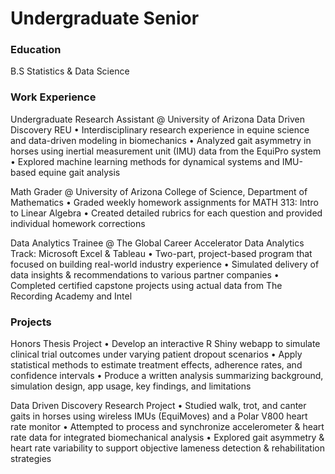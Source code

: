 # Undergraduate Senior

### Education
B.S Statistics & Data Science

### Work Experience
Undergraduate Research Assistant @ University of Arizona
Data Driven Discovery REU 
• Interdisciplinary research experience in equine science and data-driven modeling in biomechanics
• Analyzed gait asymmetry in horses using inertial measurement unit (IMU) data from the EquiPro system
• Explored machine learning methods for dynamical systems and IMU-based equine gait analysis

Math Grader @ University of Arizona
College of Science, Department of Mathematics
• Graded weekly homework assignments for MATH 313: Intro to Linear Algebra
• Created detailed rubrics for each question and provided individual homework corrections

Data Analytics Trainee @ The Global Career Accelerator
Data Analytics Track: Microsoft Excel & Tableau 
• Two-part, project-based program that focused on building real-world industry experience
• Simulated delivery of data insights & recommendations to various partner companies
• Completed certified capstone projects using actual data from The Recording Academy and Intel

### Projects
Honors Thesis Project
• Develop an interactive R Shiny webapp to simulate clinical trial outcomes under varying patient dropout scenarios
• Apply statistical methods to estimate treatment effects, adherence rates, and confidence intervals
• Produce a written analysis summarizing background, simulation design, app usage, key findings, and limitations

Data Driven Discovery Research Project
• Studied walk, trot, and canter gaits in horses using wireless IMUs (EquiMoves) and a Polar V800 heart rate monitor
• Attempted to process and synchronize accelerometer & heart rate data for integrated biomechanical analysis
• Explored gait asymmetry & heart rate variability to support objective lameness detection & rehabilitation strategies
